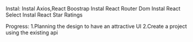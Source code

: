 Instal:
Instal Axios,React Boostrap
Instal React Router Dom
Instal React Select
Instal React Star Ratings

Progress:
1.Planning the design to have an attractive UI
2.Create a project using the existing api